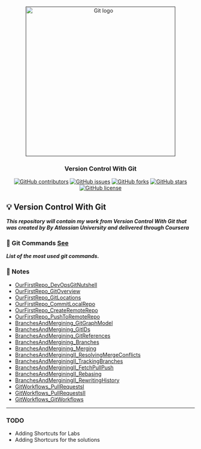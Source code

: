 <p align="center">
  <a href="" rel="noopener">
 <img width=400px  src="https://encrypted-tbn0.gstatic.com/images?q=tbn%3AANd9GcR3YXEjYb_hJD9BK5Lhtn-OD12ScvFuQ4yma6OBeafXIf2aJhnQ" alt="Git logo"></a>
</p>

<h3 align="center">Version Control With Git</h3>

<div align="center">

[![GitHub contributors](https://img.shields.io/github/contributors/AbdallahHemdan/Version-Control-with-Git)](https://github.com/AbdallahHemdan/Version-Control-with-Git/contributors)
[![GitHub issues](https://img.shields.io/github/issues/AbdallahHemdan/Version-Control-with-Git)](https://github.com/AbdallahHemdan/Version-Control-with-Git/issues)
[![GitHub forks](https://img.shields.io/github/forks/AbdallahHemdan/Version-Control-with-Git)](https://github.com/AbdallahHemdan/Version-Control-with-Git/network)
[![GitHub stars](https://img.shields.io/github/stars/AbdallahHemdan/Version-Control-with-Git)](https://github.com/AbdallahHemdan/Version-Control-with-Git/stargazers)
[![GitHub license](https://img.shields.io/github/license/AbdallahHemdan/Version-Control-with-Git)](https://github.com/AbdallahHemdan/Version-Control-with-Git/blob/master/LICENSE)

</div>

## 💡 Version Control With Git

**_This repository will contain my work from Version Control With Git that was created by By Atlassian University and delivered through Coursera_**

### 📌 Git Commands [See](https://github.com/AbdallahHemdan/Version-Control-with-Git/blob/master/Git%20Commands.md) 

**_List of the most used git commands._**

### 📜 Notes

- [OurFirstRepo_DevOpsGitNutshell](https://github.com/AbdallahHemdan/Version-Control-with-Git/blob/master/Notes/00_OurFirstRepo_DevOpsGitNutshell.ipynb)
- [OurFirstRepo_GitOverview](https://github.com/AbdallahHemdan/Version-Control-with-Git/blob/master/Notes/01_OurFirstRepo_GitOverview.ipynb)
- [OurFirstRepo_GitLocations](https://github.com/AbdallahHemdan/Version-Control-with-Git/blob/master/Notes/02_OurFirstRepo_GitLocations.ipynb)
- [OurFirstRepo_CommitLocalRepo](https://github.com/AbdallahHemdan/Version-Control-with-Git/blob/master/Notes/03_OurFirstRepo_CommitLocalRepo.ipynb)
- [OurFirstRepo_CreateRemoteRepo](https://github.com/AbdallahHemdan/Version-Control-with-Git/blob/master/Notes/04_OurFirstRepo_CreateRemoteRepo.ipynb)
- [OurFirstRepo_PushToRemoteRepo](https://github.com/AbdallahHemdan/Version-Control-with-Git/blob/master/Notes/05_OurFirstRepo_PushToRemoteRepo.ipynb)
- [BranchesAndMergining_GitGraphModel](https://github.com/AbdallahHemdan/Version-Control-with-Git/blob/master/Notes/06_BranchesAndMergining_GitGraphModel.ipynb)
- [BranchesAndMergining_GitIDs](https://github.com/AbdallahHemdan/Version-Control-with-Git/blob/master/Notes/07_BranchesAndMergining_GitIDs.ipynb)
- [BranchesAndMergining_GitReferences](https://github.com/AbdallahHemdan/Version-Control-with-Git/blob/master/Notes/08_BranchesAndMergining_GitReferences.ipynb)
- [BranchesAndMergining_Branches](https://github.com/AbdallahHemdan/Version-Control-with-Git/blob/master/Notes/09_BranchesAndMergining_Branches.ipynb)
- [BranchesAndMergining_Merging](https://github.com/AbdallahHemdan/Version-Control-with-Git/blob/master/Notes/10_BranchesAndMergining_Merging.ipynb)
- [BranchesAndMerginingII_ResolvingMergeConflicts](https://github.com/AbdallahHemdan/Version-Control-with-Git/blob/master/Notes/11_BranchesAndMerginingII_ResolvingMergeConflicts.ipynb)
- [BranchesAndMerginingII_TrackingBranches](https://github.com/AbdallahHemdan/Version-Control-with-Git/blob/master/Notes/12_BranchesAndMerginingII_TrackingBranches.ipynb)
- [BranchesAndMerginingII_FetchPullPush](https://github.com/AbdallahHemdan/Version-Control-with-Git/blob/master/Notes/13_BranchesAndMerginingII_FetchPullPush.ipynb)
- [BranchesAndMerginingII_Rebasing](https://github.com/AbdallahHemdan/Version-Control-with-Git/blob/master/Notes/14_BranchesAndMerginingII_Rebasing.ipynb)
- [BranchesAndMerginingII_RewritingHistory](https://github.com/AbdallahHemdan/Version-Control-with-Git/blob/master/Notes/15_BranchesAndMerginingII_RewritingHistory.ipynb)
- [GitWorkflows_PullRequestsI](https://github.com/AbdallahHemdan/Version-Control-with-Git/blob/master/Notes/16_GitWorkflows_PullRequestsI.ipynb)
- [GitWorkflows_PullRequestsII](https://github.com/AbdallahHemdan/Version-Control-with-Git/blob/master/Notes/17_GitWorkflows_PullRequestsII.ipynb)
- [GitWorkflows_GitWorkflows](https://github.com/AbdallahHemdan/Version-Control-with-Git/blob/master/Notes/18_GitWorkflows_GitWorkflows.ipynb)

<hr>

### TODO
- Adding Shortcuts for Labs 
- Adding Shortcurs for the solutions


